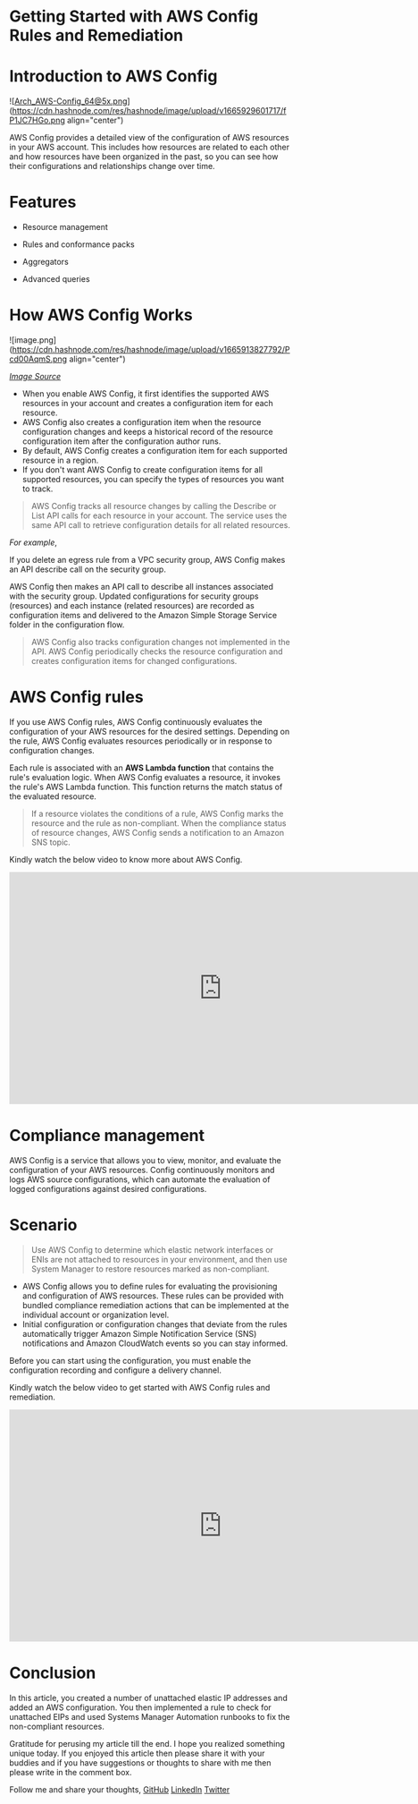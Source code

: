 # Getting Started with AWS Config Rules and Remediation

# Introduction to AWS Config



![Arch_AWS-Config_64@5x.png](https://cdn.hashnode.com/res/hashnode/image/upload/v1665929601717/fP1JC7HGo.png align="center")

AWS Config provides a detailed view of the configuration of AWS resources in your AWS account. This includes how resources are related to each other and how resources have been organized in the past, so you can see how their configurations and relationships change over time.


# Features

- Resource management

- Rules and conformance packs

- Aggregators

- Advanced queries

# How AWS Config Works


![image.png](https://cdn.hashnode.com/res/hashnode/image/upload/v1665913827792/Pcd00AqmS.png align="center")

*[Image Source](https://docs.aws.amazon.com/config/latest/developerguide/how-does-config-work.html)*

- When you enable AWS Config, it first identifies the supported AWS resources in your account and creates a configuration item for each resource.
- AWS Config also creates a configuration item when the resource configuration changes and keeps a historical record of the resource configuration item after the configuration author runs. 
- By default, AWS Config creates a configuration item for each supported resource in a region. 
- If you don't want AWS Config to create configuration items for all supported resources, you can specify the types of resources you want to track.

> AWS Config tracks all resource changes by calling the Describe or List API calls for each resource in your account. The service uses the same API call to retrieve configuration details for all related resources.


*For example*, 

If you delete an egress rule from a VPC security group, AWS Config makes an API describe call on the security group. 

AWS Config then makes an API call to describe all instances associated with the security group. 
Updated configurations for security groups (resources) and each instance (related resources) are recorded as configuration items and delivered to the Amazon Simple Storage Service folder in the configuration flow.

> AWS Config also tracks configuration changes not implemented in the API. AWS Config periodically checks the resource configuration and creates configuration items for changed configurations.

# AWS Config rules

If you use AWS Config rules, AWS Config continuously evaluates the configuration of your AWS resources for the desired settings. Depending on the rule, AWS Config evaluates resources periodically or in response to configuration changes. 

Each rule is associated with an **AWS Lambda function** that contains the rule's evaluation logic. When AWS Config evaluates a resource, it invokes the rule's AWS Lambda function. This function returns the match status of the evaluated resource. 

> If a resource violates the conditions of a rule, AWS Config marks the resource and the rule as non-compliant. When the compliance status of resource changes, AWS Config sends a notification to an Amazon SNS topic.


Kindly watch the below video to know more about AWS Config.

<iframe width="760" height="415" src="https://www.youtube.com/embed/o8fUowql3IU" title="YouTube video player" frameborder="0" allow="accelerometer; autoplay; clipboard-write; encrypted-media; gyroscope; picture-in-picture" allowfullscreen></iframe>

# Compliance management

AWS Config is a service that allows you to view, monitor, and evaluate the configuration of your AWS resources. Config continuously monitors and logs AWS source configurations, which can automate the evaluation of logged configurations against desired configurations. 

# Scenario

> Use AWS Config to determine which elastic network interfaces or ENIs are not attached to resources in your environment, and then use System Manager to restore resources marked as non-compliant.

- AWS Config allows you to define rules for evaluating the provisioning and configuration of AWS resources. These rules can be provided with bundled compliance remediation actions that can be implemented at the individual account or organization level. 
- Initial configuration or configuration changes that deviate from the rules automatically trigger Amazon Simple Notification Service (SNS) notifications and Amazon CloudWatch events so you can stay informed.

Before you can start using the configuration, you must enable the configuration recording and configure a delivery channel. 

Kindly watch the below video to get started with AWS Config rules and remediation.

<iframe width="760" height="415" src="https://www.youtube.com/embed/UiznVmu6UIk" title="YouTube video player" frameborder="0" allow="accelerometer; autoplay; clipboard-write; encrypted-media; gyroscope; picture-in-picture" allowfullscreen></iframe>

# Conclusion

In this article, you created a number of unattached elastic IP addresses and added an AWS configuration. You then implemented a rule to check for unattached EIPs and used Systems Manager Automation runbooks to fix the non-compliant resources.

Gratitude for perusing my article till the end. I hope you realized something unique today. If you enjoyed this article then please share it with your buddies and if you have suggestions or thoughts to share with me then please write in the comment box.


Follow me and share your thoughts,
[GitHub](https://github.com/MakendranG)
[LinkedIn](https://www.linkedin.com/in/makendran/)
[Twitter](https://twitter.com/MakendranG)





